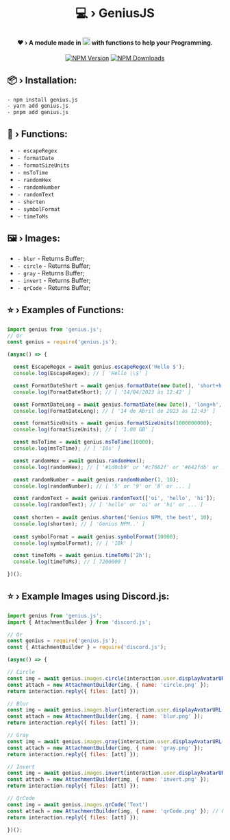 # <p align="center">💻 › GeniusJS</p> 

#### <div align="center">❤ › A module made in <img src="https://cdn.jsdelivr.net/gh/devicons/devicon/icons/javascript/javascript-original.svg" width="18" height="18"/> with functions to help your Programming.</div>

<div align="center">
  <p>
    <a href="https://www.npmjs.com/package/genius.js"><img src="https://img.shields.io/npm/v/genius.js?maxAge=3600" alt="NPM Version" /></a>
    <a href="https://www.npmjs.com/package/genius.js"><img src="https://img.shields.io/npm/dt/genius.js?maxAge=3600" alt="NPM Downloads" /></a>
  </p>
</div>

## 📦 › Installation:

```sh
- npm install genius.js
- yarn add genius.js
- pnpm add genius.js
```

## 🧰 › Functions:

- `- escapeRegex`
- `- formatDate`
- `- formatSizeUnits`
- `- msToTime`
- `- randomHex`
- `- randomNumber`
- `- randomText`
- `- shorten`
- `- symbolFormat`
- `- timeToMs`

## 🖼️ › Images:

- `- blur` - Returns Buffer; 
- `- circle` - Returns Buffer; 
- `- gray` - Returns Buffer; 
- `- invert` - Returns Buffer; 
- `- qrCode` - Returns Buffer; 

## ⭐ › Examples of Functions:

```js
import genius from 'genius.js'; 
// Or
const genius = require('genius.js');

(async() => {

  const EscapeRegex = await genius.escapeRegex('Hello $');
  console.log(EscapeRegex); // [ 'Hello \\$' ]

  const FormatDateShort = await genius.formatDate(new Date(), 'short+h');
  console.log(FormatDateShort); // [ '14/04/2023 às 12:42' ]

  const FormatDateLong = await genius.formatDate(new Date(), 'long+h', '+');
  console.log(FormatDateLong); // [ '14 de Abril de 2023 às 12:43' ]

  const formatSizeUnits = await genius.formatSizeUnits(1000000000);
  console.log(formatSizeUnits); // [ '1.00 GB' ]

  const msToTime = await genius.msToTime(10000);
  console.log(msToTime); // [ '10s' ]

  const randomHex = await genius.randomHex();
  console.log(randomHex); // [ '#1d0cb9' or '#c7682f' or '#642fdb' or ... ]

  const randomNumber = await genius.randomNumber(1, 10);
  console.log(randomNumber); // [ '5' or '9' or '8' or ... ]

  const randomText = await genius.randomText(['oi', 'hello', 'hi']);
  console.log(randomText); // [ 'hello' or 'oi' or 'hi' or ... ]
  
  const shorten = await genius.shorten('Genius NPM, the best', 10);
  console.log(shorten); // [ 'Genius NPM..' ]
  
  const symbolFormat = await genius.symbolFormat(10000);
  console.log(symbolFormat); // [ '10k' ]

  const timeToMs = await genius.timeToMs('2h');
  console.log(timeToMs); // [ 7200000 ]

})();
```


## ⭐ › Example Images using Discord.js:

```js
import genius from 'genius.js';
import { AttachmentBuilder } from 'discord.js';

// Or
const genius = require('genius.js');
const { AttachmentBuilder } = require('discord.js');

(async() => {

// Circle
const img = await genius.images.circle(interaction.user.displayAvatarURL())
const attach = new AttachmentBuilder(img, { name: 'circle.png' });
return interaction.reply({ files: [att] });

// Blur
const img = await genius.images.blur(interaction.user.displayAvatarURL()) // Level (Current 5) Option: .blur(interaction.user.displayAvatarURL(), 1)
const attach = new AttachmentBuilder(img, { name: 'blur.png' });
return interaction.reply({ files: [att] });

// Gray
const img = await genius.images.gray(interaction.user.displayAvatarURL())
const attach = new AttachmentBuilder(img, { name: 'gray.png' });
return interaction.reply({ files: [att] });

// Invert
const img = await genius.images.invert(interaction.user.displayAvatarURL())
const attach = new AttachmentBuilder(img, { name: 'invert.png' });
return interaction.reply({ files: [att] });

// QrCode
const img = await genius.images.qrCode('Text')
const attach = new AttachmentBuilder(img, { name: 'qrCode.png' }); // Qr Options (Current: C1-#FFFFFF, C2-#000000): .qrCode('Text', { color1: "#FF887F", color2: "#FFFFFF" })
return interaction.reply({ files: [att] });

})();
```
